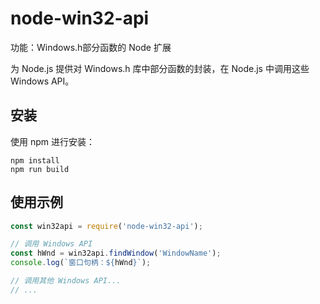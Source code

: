 # node-win32-api

功能：Windows.h部分函数的 Node 扩展

为 Node.js 提供对 Windows.h 库中部分函数的封装，在 Node.js 中调用这些 Windows API。

## 安装

使用 npm 进行安装：

```shell
npm install
npm run build
```

## 使用示例

```javascript
const win32api = require('node-win32-api');

// 调用 Windows API
const hWnd = win32api.findWindow('WindowName');
console.log(`窗口句柄：${hWnd}`);

// 调用其他 Windows API...
// ...

```
